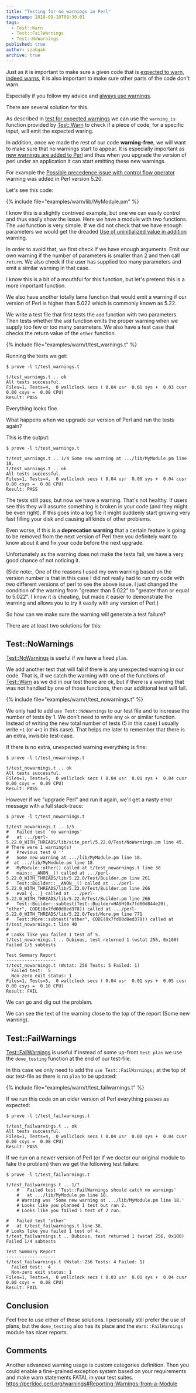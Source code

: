 ```yaml
---
title: "Testing for no warnings in Perl"
timestamp: 2018-09-10T09:30:01
tags:
  - Test::Warn
  - Test::FailWarnings
  - Test::NoWarnings
published: true
author: szabgab
archive: true
---
```



Just as it is important to make sure a given code that is [expected to warn, indeed warns](/test-for-warnings-in-a-perl-module),
it is also important to make sure other parts of the code don't warn.

Especially if you follow my advice and [always use warnings](/always-use-warnings).

There are several solution for this.


As described in [test for expected warnings](/test-for-expected-warnings) we can use the
`warning_is` function provided by [Test::Warn](https://metacpan.org/pod/Test::Warn)
to check if a piece of code, for a specific input, will emit the expected waring.

In addition, once we made the rest of our code **warning-free**, we will want to make sure that no
warnings start to appear. It is especially important as [new warnings are added to Perl](/always-use-warnings)
and thus when you upgrade the version of perl under an application it can start emitting these new warnings.

For example the [Possible precedence issue with control flow operator](possible-precedence-issue-with-control-flow-operator)
warning was added in Perl version 5.20.

Let's see this code:

{% include file="examples/warn/lib/MyModule.pm" %}

I know this is a slightly contrived example, but one we can easily control and thus easily show the issue.
Here we have a module with two functions. The `add` function is very simple. If we did not check that we
have enough parameters we would get the dreaded [Use of uninitialized value in addition](/use-of-uninitialized-value) warning.

In order to avoid that, we first check if we have enough arguments. Emit our own warning if the number of parameters is smaller than 2
and then call `return`. We also check if the user has supplied too many parameters and emit a similar warning in that case.

I know this is a bit of a mouthful for this function, but let's pretend this is a more important function.

We also have another totally lame function that would emit a warning if our version of Perl is higher than 5.022 which is commonly known as 5.22.

We write a test file that first tests the `add` function with two parameters. Then tests whether the `add` function emits
the proper warning when we supply too few or too many parameters. We also have a test case that checks the return value of the `other`
function.

{% include file="examples/warn/t/test_warnings.t" %}

Running the tests we get:

```
$ prove -l t/test_warnings.t

t/test_warnings.t .. ok
All tests successful.
Files=1, Tests=4,  0 wallclock secs ( 0.04 usr  0.01 sys +  0.03 cusr  0.00 csys =  0.08 CPU)
Result: PASS
```

Everything looks fine.

What happens when we upgrade our version of Perl and run the tests again?

This is the output:

```
$ prove -l t/test_warnings.t

t/test_warnings.t .. 1/4 Some new warning at .../lib/MyModule.pm line 18.
t/test_warnings.t .. ok
All tests successful.
Files=1, Tests=4,  0 wallclock secs ( 0.04 usr  0.00 sys +  0.04 cusr  0.00 csys =  0.08 CPU)
Result: PASS
```

The tests still pass, but now we have a warning. That's not healthy. If users see this they will assume something
is broken in your code (and they might be even right). If this goes into a log file it might suddenly start growing
very fast filling your disk and causing all kinds of other problems.

Even worse, if this is a **deprecation warning** that a certain feature is going to be removed from the next version of
Perl then you definitely want to know about it and fix your code before the next upgrade.

Unfortunately as the warning does not make the tests fail, we have a very good chance of not noticing it.

(Side note:, One of the reasons I used my own warning based on the version number is that in this case I did not really had
to run my code with two different versions of perl to see the above issue. I just changed the condition of the warning
from "greater than 5.022" to "greater than or equal to 5.022". I know it is cheating, but made it easier to demonstrate
the warning and allows you to try it easily with any version of Perl.) 

So how can we make sure the warning will generate a test failure?

There are at least two solutions for this:

## Test::NoWarnings

[Test::NoWarnings](https://metacpan.org/pod/Test::NoWarnings) is useful if we have a fixed `plan`.

We add another test that will fail if there is any unexpected warning in our code.
That is, if we catch the warning with one of the functions of [Test::Warn](https://metacpan.org/pod/Test::Warn) as we did in our test
those are ok, but if there is a warning that was not handled by one of those functions, then our additional
test will fail.

{% include file="examples/warn/t/test_nowarnings.t" %}

We only had to add `use Test::NoWarnings` to our test file and to increase the number of tests by 1.
We don't need to write any `ok` or similar function.
Instead of writing the new total number of tests (5 in this case) I usually write `+1` (or `4+1` in this case).
That helps me later to remember that there is an extra, invisible test-case.

If there is no extra, unexpected warning everything is fine:

```
$ prove -l t/test_nowarnings.t

t/test_nowarnings.t .. ok
All tests successful.
Files=1, Tests=5,  0 wallclock secs ( 0.04 usr  0.01 sys +  0.04 cusr  0.00 csys =  0.09 CPU)
Result: PASS
```


However if we "upgrade Perl" and run it again, we'll get a nasty error message with a full stack-trace:

```
$ prove -l t/test_nowarnings.t

t/test_nowarnings.t .. 1/5
#   Failed test 'no warnings'
#   at .../perl-5.22.0_WITH_THREADS/lib/site_perl/5.22.0/Test/NoWarnings.pm line 45.
# There were 1 warning(s)
#   Previous test 0 ''
#   Some new warning at .../lib/MyModule.pm line 18.
#  at .../lib/MyModule.pm line 18.
#   MyModule::other() called at t/test_nowarnings.t line 38
#   main::__ANON__() called at .../perl-5.22.0_WITH_THREADS/lib/5.22.0/Test/Builder.pm line 261
#   Test::Builder::__ANON__() called at .../perl-5.22.0_WITH_THREADS/lib/5.22.0/Test/Builder.pm line 266
#   eval {...} called at .../perl-5.22.0_WITH_THREADS/lib/5.22.0/Test/Builder.pm line 266
#   Test::Builder::subtest(Test::Builder=HASH(0x7fd00d844e20), "other", CODE(0x7fd00d8ed378)) called at .../perl-5.22.0_WITH_THREADS/lib/5.22.0/Test/More.pm line 771
#   Test::More::subtest("other", CODE(0x7fd00d8ed378)) called at t/test_nowarnings.t line 40
#
# Looks like you failed 1 test of 5.
t/test_nowarnings.t .. Dubious, test returned 1 (wstat 256, 0x100)
Failed 1/5 subtests

Test Summary Report
-------------------
t/test_nowarnings.t (Wstat: 256 Tests: 5 Failed: 1)
  Failed test:  5
  Non-zero exit status: 1
Files=1, Tests=5,  0 wallclock secs ( 0.04 usr  0.01 sys +  0.05 cusr  0.00 csys =  0.10 CPU)
Result: FAIL
```

We can go and dig out the problem.

We can see the text of the warning close to the top of the report (Some new warning).

## Test::FailWarnings

[Test::FailWarnings](https://metacpan.org/pod/Test::FailWarnings) is useful if instead
of some up-front `test plan` we use the `done_testing` function at the end of our test-file.

In this case we only need to add the `use Test::FailWarnings;` at the top of our test-file as there is
no `plan` to be updated:

{% include file="examples/warn/t/test_failwarnings.t" %}

If we run this code on an older version of Perl everything passes as expected:

```
$ prove -l t/test_failwarnings.t

t/test_failwarnings.t .. ok
All tests successful.
Files=1, Tests=4,  0 wallclock secs ( 0.04 usr  0.00 sys +  0.04 cusr  0.00 csys =  0.08 CPU)
Result: PASS
```

If we run on a newer version of Perl (or if we doctor our original module to fake the problem) then we
get the following test failure:

```
$ prove -l t/test_failwarnings.t

t/test_failwarnings.t .. 1/?
    #   Failed test 'Test::FailWarnings should catch no warnings'
    #   at .../lib/MyModule.pm line 18.
    # Warning was 'Some new warning at .../lib/MyModule.pm line 18.'
    # Looks like you planned 1 test but ran 2.
    # Looks like you failed 1 test of 2 run.

#   Failed test 'other'
#   at t/test_failwarnings.t line 38.
# Looks like you failed 1 test of 4.
t/test_failwarnings.t .. Dubious, test returned 1 (wstat 256, 0x100)
Failed 1/4 subtests

Test Summary Report
-------------------
t/test_failwarnings.t (Wstat: 256 Tests: 4 Failed: 1)
  Failed test:  4
  Non-zero exit status: 1
Files=1, Tests=4,  0 wallclock secs ( 0.03 usr  0.01 sys +  0.04 cusr  0.00 csys =  0.08 CPU)
Result: FAIL
```


## Conclusion

Feel free to use either of these solutions. I personally still prefer the use of plans, but the `done_testing`
also has its place and the `Warn::FailWarnings` module has nicer reports.

## Comments

Another advanced warning usage is custom categories definition. Then you could enable a fine-grained exception system based on your requirements and make warn statements FATAL in your test suites.
https://perldoc.perl.org/warnings#Reporting-Warnings-from-a-Module
